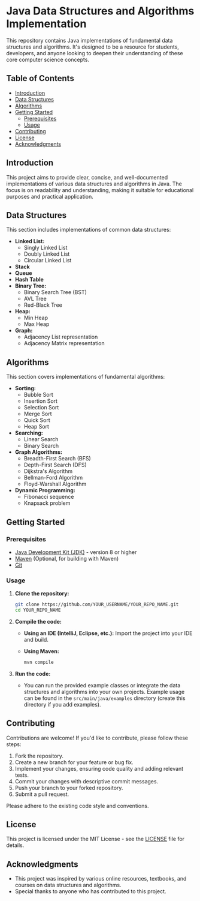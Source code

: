 # Java Data Structures and Algorithms Implementation  

This repository contains Java implementations of fundamental data structures and algorithms. It's designed to be a resource for students, developers, and anyone looking to deepen their understanding of these core computer science concepts.  

## Table of Contents  

- [Introduction](#introduction)  
- [Data Structures](#data-structures)  
- [Algorithms](#algorithms)  
- [Getting Started](#getting-started)  
  - [Prerequisites](#prerequisites)  
  - [Usage](#usage)  
- [Contributing](#contributing)  
- [License](#license)  
- [Acknowledgments](#acknowledgments)  

## Introduction  

This project aims to provide clear, concise, and well-documented implementations of various data structures and algorithms in Java.  The focus is on readability and understanding, making it suitable for educational purposes and practical application.  

## Data Structures  

This section includes implementations of common data structures:  

*   **Linked List:**  
    *   Singly Linked List  
    *   Doubly Linked List  
    *   Circular Linked List  
*   **Stack**  
*   **Queue**  
*   **Hash Table**  
*   **Binary Tree:**  
    *   Binary Search Tree (BST)  
    *   AVL Tree  
    *   Red-Black Tree  
*   **Heap:**  
    *   Min Heap  
    *   Max Heap  
*   **Graph:**  
    *   Adjacency List representation  
    *   Adjacency Matrix representation  

## Algorithms  

This section covers implementations of fundamental algorithms:  

*   **Sorting:**  
    *   Bubble Sort  
    *   Insertion Sort  
    *   Selection Sort  
    *   Merge Sort  
    *   Quick Sort  
    *   Heap Sort  
*   **Searching:**  
    *   Linear Search  
    *   Binary Search  
*   **Graph Algorithms:**  
    *   Breadth-First Search (BFS)  
    *   Depth-First Search (DFS)  
    *   Dijkstra's Algorithm  
    *   Bellman-Ford Algorithm  
    *   Floyd-Warshall Algorithm  
*   **Dynamic Programming:**  
    *   Fibonacci sequence  
    *   Knapsack problem  

## Getting Started  

### Prerequisites  

*   [Java Development Kit (JDK)](https://www.oracle.com/java/technologies/javase-downloads.html) - version 8 or higher  
*   [Maven](https://maven.apache.org/install.html) (Optional, for building with Maven)  
*   [Git](https://git-scm.com/)  

### Usage  

1.  **Clone the repository:**  

    ```bash  
    git clone https://github.com/YOUR_USERNAME/YOUR_REPO_NAME.git  
    cd YOUR_REPO_NAME  
    ```  

2.  **Compile the code:**  

    *   **Using an IDE (IntelliJ, Eclipse, etc.):**  Import the project into your IDE and build.  
    *   **Using Maven:**  

        ```bash  
        mvn compile  
        ```  

3.  **Run the code:**  

    *   You can run the provided example classes or integrate the data structures and algorithms into your own projects.  Example usage can be found in the `src/main/java/examples` directory (create this directory if you add examples).  

## Contributing  

Contributions are welcome!  If you'd like to contribute, please follow these steps:  

1.  Fork the repository.  
2.  Create a new branch for your feature or bug fix.  
3.  Implement your changes, ensuring code quality and adding relevant tests.  
4.  Commit your changes with descriptive commit messages.  
5.  Push your branch to your forked repository.  
6.  Submit a pull request.  

Please adhere to the existing code style and conventions.  

## License  

This project is licensed under the MIT License - see the [LICENSE](LICENSE) file for details.  

## Acknowledgments  

*   This project was inspired by various online resources, textbooks, and courses on data structures and algorithms.  
*   Special thanks to anyone who has contributed to this project.  
